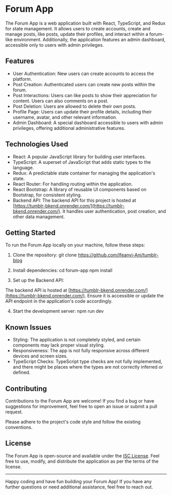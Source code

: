 # Forum App

The Forum App is a web application built with React, TypeScript, and Redux for
state management. It allows users to create accounts, create and manage posts,
like posts, update their profiles, and interact within a forum-like environment.
Additionally, the application features an admin dashboard, accessible only to
users with admin privileges.

## Features

- User Authentication: New users can create accounts to access the platform.
- Post Creation: Authenticated users can create new posts within the forum.
- Post Interactions: Users can like posts to show their appreciation for
  content. Users can also comments on a post.
- Post Deletion: Users are allowed to delete their own posts.
- Profile Page: Users can update their profile details, including their
  username, avatar, and other relevant information.
- Admin Dashboard: A special dashboard accessible to users with admin
  privileges, offering additional administrative features.

## Technologies Used

- React: A popular JavaScript library for building user interfaces.
- TypeScript: A superset of JavaScript that adds static types to the language.
- Redux: A predictable state container for managing the application's state.
- React Router: For handling routing within the application.
- React Bootstrap: A library of reusable UI components based on Bootstrap, for
  consistent styling.
- Backend API: The backend API for this project is hosted at
  [https://tumblr-bkend.onrender.com/](https://tumblr-bkend.onrender.com/). It
  handles user authentication, post creation, and other data management.

## Getting Started

To run the Forum App locally on your machine, follow these steps:

1. Clone the repository: git clone https://github.com/Ifeanyi-Ani/tumblr-blog

2. Install dependencies: cd forum-app npm install

3. Set up the Backend API:

The backend API is hosted at
[https://tumblr-bkend.onrender.com/](https://tumblr-bkend.onrender.com/). Ensure
it is accessible or update the API endpoint in the application's code
accordingly.

4. Start the development server: npm run dev

## Known Issues

- Styling: The application is not completely styled, and certain components may
  lack proper visual styling.
- Responsiveness: The app is not fully responsive across different devices and
  screen sizes.
- TypeScript Checks: TypeScript type checks are not fully implemented, and there
  might be places where the types are not correctly inferred or defined.

## Contributing

Contributions to the Forum App are welcome! If you find a bug or have
suggestions for improvement, feel free to open an issue or submit a pull
request.

Please adhere to the project's code style and follow the existing conventions.

## License

The Forum App is open-source and available under the [ISC License](LICENSE).
Feel free to use, modify, and distribute the application as per the terms of the
license.

---

Happy coding and have fun building your Forum App! If you have any further
questions or need additional assistance, feel free to reach out.
